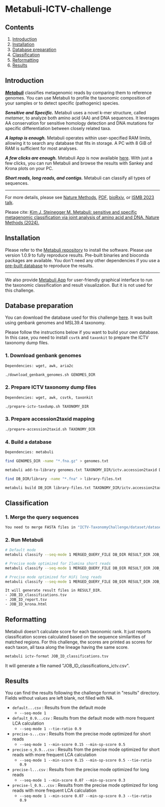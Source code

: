 # Metabuli-ICTV-challenge

## Contents

1. [Introduction](#introduction)
2. [Installation](#installation)
3. [Database preparation](#database-preparation)
4. [Classification](#classification)
5. [Reformatting](#reformatting)
6. [Results](#results)

## Introduction
***[Metabuli](https://github.com/steineggerlab/Metabuli)*** classifies metagenomic reads by comparing them to reference genomes. You can use Metabuli to profile the taxonomic composition of your samples or to detect specific (pathogenic) species. 

***Sensitive and Specific.*** Metabuli uses a novel k-mer structure, called *metamer*, to analyze both amino acid (AA) and DNA sequences. It leverages AA conservation for sensitive homology detection and DNA mutations for specific differentiation between closely related taxa.

***A laptop is enough.*** Metabuli operates within user-specified RAM limits, allowing it to search any database that fits in storage. A PC with 8 GiB of RAM is sufficient for most analyses.

***A few clicks are enough.*** Metabuli App is now available [here](https://github.com/steineggerlab/Metabuli-App). With just a few clicks, you can run Metabuli and browse the results with Sankey and Krona plots on your PC.

***Short reads, long reads, and contigs.*** Metabuli can classify all types of sequences.

---

For more details, please see
[Nature Methods](https://www.nature.com/articles/s41592-024-02273-y), 
[PDF](https://www.nature.com/articles/s41592-024-02273-y.epdf?sharing_token=je_2D5Su0-xVOSjuKSAXF9RgN0jAjWel9jnR3ZoTv0M7gE7NDF_xi_3sW8QdRiwfSJNwqaXItSoeCvr7cvcoQxKLt0oROgWc6urmki9tP80cXEuHPN0D7b4y9y3i8Yv7sZw8MxxhAj7W6p9eZE2zaK3eozdOkXvwADVfso9cXIM%3D), 
[bioRxiv](https://www.biorxiv.org/content/10.1101/2023.05.31.543018v2), or [ISMB 2023 talk](https://www.youtube.com/watch?v=vz2fuRcVwyk).

Please cite: [Kim J, Steinegger M. Metabuli: sensitive and specific metagenomic classification via joint analysis of amino acid and DNA. Nature Methods (2024).](https://doi.org/10.1038/s41592-024-02273-y)

## Installation
Please refer to the [Metabuli repository](https://github.com/steineggerlab/Metabuli) to install the software.
Please use version 1.0.9 to fully reproduce results.
Pre-built binaries and bioconda packages are available.
You don't need any other dependencies if you use a [pre-built database](https://hulk.mmseqs.com/jaebeom/vmr39.4/) to reproduce the results.

---

We also provide [Metabuli App](http://github.com/steineggerlab/Metabuli-App) for user-friendly graphical interface to run the taxonomic classification and result visualization. But it is not used for this challenge.



## Database preparation
You can download the database used for this challenge [here](https://hulk.mmseqs.com/jaebeom/vmr39.4/).
It was built using genbank genomes and MSL39.4 taxonomy.


Please follow the instructions below if you want to build your own database.
In this case, you need to install `csvtk` and `taxonkit` to prepare the ICTV taxonomy dump files.

### 1. Download genbank genomes
```bash
Dependencies: wget, awk, aria2c

./download_genbank_genomes.sh GENOMES_DIR

```

### 2. Prepare ICTV taxonomy dump files
```bash
Dependencies: wget, awk, csvtk, taxonkit

./prepare-ictv-taxdump.sh TAXONOMY_DIR
```

### 3. Prepare accession2taxid mapping
```bash
./prepare-accession2taxid.sh TAXONOMY_DIR
```

### 4. Build a database
```bash
Dependencies: metabuli

find GENOMES_DIR -name "*.fna.gz" > genomes.txt

metabuli add-to-library genomes.txt TAXONOMY_DIR/ictv.accession2taxid DB_DIR --taxonomy-path TAXONOMY_DIR

find DB_DIR/library -name "*.fna" > library-files.txt

metabuli build DB_DIR library-files.txt TAXONOMY_DIR/ictv.accession2taxid --taxonomy-path TAXONOMY_DIR

```

## Classification

### 1. Merge the query sequences
```bash
You need to merge FASTA files in "ICTV-TaxonomyChallenge/dataset/dataset_challenge" directory into one file.
```

### 2. Run Metabuli
```bash
# Default mode
metabuli classify --seq-mode 1 MERGED_QUERY_FILE DB_DIR RESULT_DIR JOB_ID1 --lineage 1

# Precise mode optimized for Ilumina short reads 
metabuli classify --seq-mode 1 MERGED_QUERY_FILE DB_DIR RESULT_DIR JOB_ID2 --min-score 0.15 --min-sp-score 0.5 --lineage 1

# Precise mode optimized for HiFi long reads
metabuli classify --seq-mode 1 MERGED_QUERY_FILE DB_DIR RESULT_DIR JOB_ID3 --min-score 0.07 --min-sp-score 0.3 --lineage 1

It will generate result files in RESULT_DIR.
- JOB_ID_classifications.tsv
- JOB_ID_report.tsv
- JOB_ID_krona.html
```
## Reformatting
Metabuli doesn't calculate score for each taxonomic rank.
It just reports classification scores calculated based on the sequence similarities of matched regions.
For this challenge, the scores are printed as scores for each taxon, all taxa along the lineage having the same score.

```bash
metabuli ictv-format JOB_ID_classifications.tsv
```
It will generate a file named "JOB_ID_classifications_ictv.csv".

## Results
You can find the results following the challenge format in "results" directory.
Fields without values are left blank, not filled with NA.
- `default...csv` : Results from the default mode
  - `--seq-mode 1`
- `default_0.9...csv` : Results from the default mode with more frequent LCA calculation
  - `--seq-mode 1 --tie-ratio 0.9`
- `precise-s...csv` : Results from the precise mode optimized for short reads
  - `--seq-mode 1 --min-score 0.15 --min-sp-score 0.5`
- `precise-s_0.9...csv` : Results from the precise mode optimized for short reads with more frequent LCA calculation
  - `--seq-mode 1 --min-score 0.15 --min-sp-score 0.5 --tie-ratio 0.9`
- `precise-l...csv` : Results from the precise mode optimized for long reads
  - `--seq-mode 1 --min-score 0.07 --min-sp-score 0.3`
- `precise-l_0.9...csv` : Results from the precise mode optimized for long reads with more frequent LCA calculation
  - `--seq-mode 1 --min-score 0.07 --min-sp-score 0.3 --tie-ratio 0.9`






